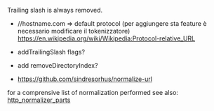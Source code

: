 Trailing slash is always removed.

* //hostname.com => default protocol (per aggiungere sta feature è necessario modificare il tokenizzatore)
https://en.wikipedia.org/wiki/Wikipedia:Protocol-relative_URL

* addTrailingSlash flags?
* add removeDirectoryIndex?
* https://github.com/sindresorhus/normalize-url


for a comprensive list of normalization performed see also:
[http_normalizer_parts](http_normalizer/lib/http_normalizer_parts)
